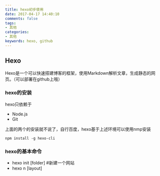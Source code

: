 ```yaml
---
title: hexo初步使用
date: 2017-04-17 14:40:10
comments: false
tags: 
- 其他
categories: 
- 其他
keywords: hexo, github
---
```

## Hexo
Hexo是一个可以快速搭建博客的框架，使用Markdown解析文章，生成静态的网页。（可以部署在github上哦）

### hexo的安装
hexo只依赖于

- Node.js
- Git

上面的两个的安装就不说了，自行百度，hexo基于上述环境可以使用nmp安装

```
npm install -g hexo-cli
```
### hexo的基本命令

- hexo init [folder]   #新建一个网站
- hexo n [layout] <title>    #新建一篇文章
- hexo g   #生成静态文件
- hexo d   #部署网站。
- hexo publish [layout] <filename>   #发表草稿
- hexo s   #启动服务器
- hexo clean   #清除缓存文件 (db.json) 和已生成的静态文件 (public)

### hexo的配置

配置内容来自官网

#### 网站
|参数|描述|
|---|----|
| title |	网站标题|
| subtitle |	网站副标题|
| description |	网站描述|
| author |	您的名字|
| language |	网站使用的语言|
| timezone	|网站时区。Hexo 默认使用您电脑的时区。时区列表。比如说：America/New_York, Japan, 和 UTC 。|

其中，description主要用于SEO，告诉搜索引擎一个关于您站点的简单描述，通常建议在其中包含您网站的关键词。author参数用于主题显示文章的作者。

#### 网址
| 参数|	描述|	默认值|
|---------|---------|--------|
| url |	网址	|        |
| root	| 网站根目录	|          |
| permalink	| 文章的 永久链接 格式	|:year/:month/:day/:title/|
| permalink_defaults|	永久链接中各部分的默认值	|     |

>网站存放在子目录
如果您的网站存放在子目录中，例如 http://yoursite.com/blog，则请将您的 url 设为 http://yoursite.com/blog 并把 root 设为 /blog/。

#### 目录
| 参数|	描述|	默认值|
|------|------|-------|
| source_dir|	资源文件夹，这个文件夹用来存放内容。|	source|
| public_dir	| 公共文件夹，这个文件夹用于存放生成的站点文件。|	public|
| tag_dir	| 标签文件夹|	tags|
| archive_dir|	归档文件夹|	archives|
| category_dir|	分类文件夹	| categories|
| code_dir	| Include code 文件夹|	downloads/code|
| i18n_dir|	国际化（i18n）文件夹	|:lang|
| skip_render	| 跳过指定文件的渲染，您可使用 glob 表达式来匹配路径。	|     |

>提示
如果您刚刚开始接触Hexo，通常没有必要修改这一部分的值。

#### 文章
| 参数|	描述	|默认值|
|-----|--------|-----------|
| new_post_name	| 新文章的文件名称	| :title.md|
| _layout	| 预设布局|	post|
| auto_spacing	| 在中文和英文之间加入空格	| false|
| titlecase	| 把标题转换为 title case|	false|
| external_link	| 在新标签中打开链接|	true|
| filename_case|	把文件名称转换为 (1) 小写或 (2) 大写	|0|
| render_drafts	| 显示草稿|	false|
| post_asset_folder	| 启动 Asset 文件夹|	false|
| relative_link	| 把链接改为与根目录的相对位址|	false|
| future	| 显示未来的文章|	true|
| highlight	| 代码块的设置|	|

>相对地址
默认情况下，Hexo生成的超链接都是绝对地址。例如，如果您的网站域名为example.com,您有一篇文章名为hello，那么绝对链接可能像这样：http://example.com/hello.html，它是绝对于域名的。相对链接像这样：/hello.html，也就是说，无论用什么域名访问该站点，都没有关系，这在进行反向代理时可能用到。通常情况下，建议使用绝对地址。

#### 分类 & 标签
| 参数|	描述|	默认值|
|-------|---------|------------|
| default_category|	默认分类|	uncategorized|
| category_map|	分类别名	|             |
| tag_map|	标签别名	|            |

#### 日期 / 时间格式         
Hexo 使用 Moment.js 来解析和显示时间。

| 参数	|描述	|默认值|
|---------|----------|-----------|
| date_format	| 日期格式|	YYYY-MM-DD|
| time_format	| 时间格式|	H:mm:ss|

#### 分页
| 参数	|描述	|默认值|
|-------|---------|---------|
| per_page|	每页显示的文章量 (0 = 关闭分页功能)	| 10|
| pagination_dir|	分页目录	| page|

#### 扩展
|参数	|描述|
|----------|----------|
|theme	|当前主题名称。值为false时禁用主题|
|deploy|	部署部分的设置        |


###我的坑
我吧整个hexo init初始化的项目放到github个人blog下……然后github就说解析不了博客了……
然后想了想，我把master分支放hexo生成的public里面的东西，然后新建个分支放hexo的东西，这样就可以在哪里有环境就可以写，然后！！在编译器clone自己的项目，不能在同一个项目文件夹写完然后复制public的文件放到master分支，这样hexo的命令就用不了了，提示加载不到一个模块。
最后吧一个项目clone两次，一个专门该mater分支，一个写…………坑了一上午